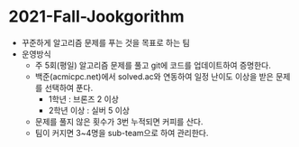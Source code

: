 # 2021-Fall-Jookgorithm
- 꾸준하게 알고리즘 문제를 푸는 것을 목표로 하는 팀
- 운영방식
  - 주 5회(평일) 알고리즘 문제를 풀고 git에 코드를 업데이트하여 증명한다.
  - 백준(acmicpc.net)에서 solved.ac와 연동하여 일정 난이도 이상을 받은 문제를 선택하여 푼다.
    - 1학년 : 브론즈 2 이상
    - 2학년 이상 : 실버 5 이상 
  - 문제를 풀지 않은 횟수가 3번 누적되면 커피를 산다.
  - 팀이 커지면 3~4명을 sub-team으로 하여 관리한다.

